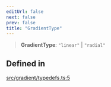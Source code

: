 ```yaml
---
editUrl: false
next: false
prev: false
title: "GradientType"
---
```


> **GradientType**: `"linear"` \| `"radial"`

## Defined in

[src/gradient/typedefs.ts:5](https://github.com/fabricjs/fabric.js/blob/c093e29e73123dafcfa091ff4d5e04e690bb796e/src/gradient/typedefs.ts#L5)
